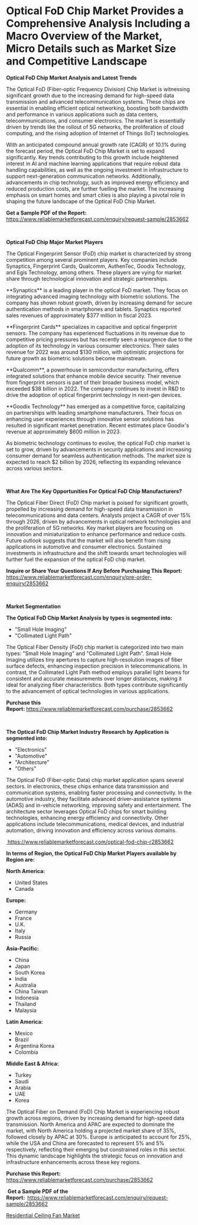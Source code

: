 <p><h1>Optical FoD Chip Market Provides a Comprehensive Analysis Including a Macro Overview of the Market, Micro Details such as Market Size and Competitive Landscape</h1></p><p><strong>Optical FoD Chip Market Analysis and Latest Trends</strong></p>
<p><p>The Optical FoD (Fiber-optic Frequency Division) Chip Market is witnessing significant growth due to the increasing demand for high-speed data transmission and advanced telecommunication systems. These chips are essential in enabling efficient optical networking, boosting both bandwidth and performance in various applications such as data centers, telecommunications, and consumer electronics. The market is essentially driven by trends like the rollout of 5G networks, the proliferation of cloud computing, and the rising adoption of Internet of Things (IoT) technologies.</p><p>With an anticipated compound annual growth rate (CAGR) of 10.1% during the forecast period, the Optical FoD Chip Market is set to expand significantly. Key trends contributing to this growth include heightened interest in AI and machine learning applications that require robust data handling capabilities, as well as the ongoing investment in infrastructure to support next-generation communication networks. Additionally, advancements in chip technology, such as improved energy efficiency and reduced production costs, are further fuelling the market. The increasing emphasis on smart homes and smart cities is also playing a pivotal role in shaping the future landscape of the Optical FoD Chip Market.</p></p>
<p><strong>Get a Sample PDF of the Report:&nbsp;</strong> <a href="https://www.reliablemarketforecast.com/enquiry/request-sample/2853662?utm_campaign=3081&utm_medium=2&utm_source=Github&utm_content=ia&utm_term=12032025&utm_id=optical-fod-chip">https://www.reliablemarketforecast.com/enquiry/request-sample/2853662</a></p>
<p>&nbsp;</p>
<p><strong>Optical FoD Chip Major Market Players</strong></p>
<p><p>The Optical Fingerprint Sensor (FoD) chip market is characterized by strong competition among several prominent players. Key companies include Synaptics, Fingerprint Cards, Qualcomm, AuthenTec, Goodix Technology, and Egis Technology, among others. These players are vying for market share through technological innovation and strategic partnerships.</p><p>**Synaptics** is a leading player in the optical FoD market. They focus on integrating advanced imaging technology with biometric solutions. The company has shown robust growth, driven by increasing demand for secure authentication methods in smartphones and tablets. Synaptics reported sales revenues of approximately $377 million in fiscal 2023.</p><p>**Fingerprint Cards** specializes in capacitive and optical fingerprint sensors. The company has experienced fluctuations in its revenue due to competitive pricing pressures but has recently seen a resurgence due to the adoption of its technology in various consumer electronics. Their sales revenue for 2022 was around $130 million, with optimistic projections for future growth as biometric solutions become mainstream.</p><p>**Qualcomm**, a powerhouse in semiconductor manufacturing, offers integrated solutions that enhance mobile device security. Their revenue from fingerprint sensors is part of their broader business model, which exceeded $38 billion in 2022. The company continues to invest in R&D to drive the adoption of optical fingerprint technology in next-gen devices.</p><p>**Goodix Technology** has emerged as a competitive force, capitalizing on partnerships with leading smartphone manufacturers. Their focus on enhancing user experiences through innovative sensor solutions has resulted in significant market penetration. Recent estimates place Goodix's revenue at approximately $600 million in 2023.</p><p>As biometric technology continues to evolve, the optical FoD chip market is set to grow, driven by advancements in security applications and increasing consumer demand for seamless authentication methods. The market size is expected to reach $2 billion by 2026, reflecting its expanding relevance across various sectors.</p></p>
<p>&nbsp;</p>
<p><strong>What Are The Key Opportunities For Optical FoD Chip Manufacturers?</strong></p>
<p><p>The Optical Fiber Direct (FoD) Chip market is poised for significant growth, propelled by increasing demand for high-speed data transmission in telecommunications and data centers. Analysts project a CAGR of over 15% through 2026, driven by advancements in optical network technologies and the proliferation of 5G networks. Key market players are focusing on innovation and miniaturization to enhance performance and reduce costs. Future outlook suggests that the market will also benefit from rising applications in automotive and consumer electronics. Sustained investments in infrastructure and the shift towards smart technologies will further fuel the expansion of the optical FoD chip market.</p></p>
<p><strong>Inquire or Share Your Questions If Any Before Purchasing This Report:</strong> <a href="https://www.reliablemarketforecast.com/enquiry/pre-order-enquiry/2853662?utm_campaign=3081&utm_medium=2&utm_source=Github&utm_content=ia&utm_term=12032025&utm_id=optical-fod-chip">https://www.reliablemarketforecast.com/enquiry/pre-order-enquiry/2853662</a></p>
<p>&nbsp;</p>
<p><strong>Market Segmentation</strong></p>
<p><strong>The Optical FoD Chip Market Analysis by types is segmented into:</strong></p>
<p><ul><li>"Small Hole Imaging"</li><li>"Collimated Light Path"</li></ul></p>
<p><p>The Optical Fiber Density (FoD) chip market is categorized into two main types: "Small Hole Imaging" and "Collimated Light Path". Small Hole Imaging utilizes tiny apertures to capture high-resolution images of fiber surface defects, enhancing inspection precision in telecommunications. In contrast, the Collimated Light Path method employs parallel light beams for consistent and accurate measurements over longer distances, making it ideal for analyzing fiber characteristics. Both types contribute significantly to the advancement of optical technologies in various applications.</p></p>
<p><strong>Purchase this Report:&nbsp;</strong><a href="https://www.reliablemarketforecast.com/purchase/2853662?utm_campaign=3081&utm_medium=2&utm_source=Github&utm_content=ia&utm_term=12032025&utm_id=optical-fod-chip">https://www.reliablemarketforecast.com/purchase/2853662</a></p>
<p>&nbsp;</p>
<p><strong>The Optical FoD Chip Market Industry Research by Application is segmented into:</strong></p>
<p><ul><li>"Electronics"</li><li>"Automotive"</li><li>"Architecture"</li><li>"Others"</li></ul></p>
<p><p>The Optical FoD (Fiber-optic Data) chip market application spans several sectors. In electronics, these chips enhance data transmission and communication systems, enabling faster processing and connectivity. In the automotive industry, they facilitate advanced driver-assistance systems (ADAS) and in-vehicle networking, improving safety and entertainment. The architecture sector leverages Optical FoD chips for smart building technologies, enhancing energy efficiency and connectivity. Other applications include telecommunications, medical devices, and industrial automation, driving innovation and efficiency across various domains.</p></p>
<p><a href="https://www.reliablemarketforecast.com/optical-fod-chip-r2853662?utm_campaign=3081&utm_medium=2&utm_source=Github&utm_content=ia&utm_term=12032025&utm_id=optical-fod-chip">&nbsp;https://www.reliablemarketforecast.com/optical-fod-chip-r2853662</a></p>
<p><strong>In terms of Region, the Optical FoD Chip Market Players available by Region are:</strong></p>
<p>
    <p> <strong> North America: </strong>
        <ul>
            <li>United States</li>
            <li>Canada</li>
        </ul>
        </p> 
    <p> <strong> Europe: </strong>
        <ul>
            <li>Germany</li>
            <li>France</li>
            <li>U.K.</li>
            <li>Italy</li>
            <li>Russia</li>
        </ul>
        </p> 
    <p> <strong> Asia-Pacific: </strong>
        <ul>
            <li>China</li>
            <li>Japan</li>
            <li>South Korea</li>
            <li>India</li>
            <li>Australia</li>
            <li>China Taiwan</li>
            <li>Indonesia</li>
            <li>Thailand</li>
            <li>Malaysia</li>
        </ul>
        </p> 
    <p> <strong> Latin America: </strong>
        <ul>
            <li>Mexico</li>
            <li>Brazil</li>
            <li>Argentina Korea</li>
            <li>Colombia</li>
        </ul>
        </p> 
    <p> <strong> Middle East & Africa: </strong>
        <ul>
            <li>Turkey</li>
            <li>Saudi</li>
            <li>Arabia</li>
            <li>UAE</li>
            <li>Korea</li>
        </ul>
    </p>
    </p>
<p><p>The Optical Fiber on Demand (FoD) Chip Market is experiencing robust growth across regions, driven by increasing demand for high-speed data transmission. North America and APAC are expected to dominate the market, with North America holding a projected market share of 35%, followed closely by APAC at 30%. Europe is anticipated to account for 25%, while the USA and China are forecasted to represent 5% and 5% respectively, reflecting their emerging but constrained roles in this sector. This dynamic landscape highlights the strategic focus on innovation and infrastructure enhancements across these key regions.</p></p>
<p><strong>Purchase this Report: </strong><a href="https://www.reliablemarketforecast.com/purchase/2853662?utm_campaign=3081&utm_medium=2&utm_source=Github&utm_content=ia&utm_term=12032025&utm_id=optical-fod-chip">https://www.reliablemarketforecast.com/purchase/2853662</a></p>
<p>&nbsp;<strong>Get a Sample PDF of the Report:&nbsp;&nbsp;</strong><a href="https://www.reliablemarketforecast.com/enquiry/request-sample/2853662?utm_campaign=3081&utm_medium=2&utm_source=Github&utm_content=ia&utm_term=12032025&utm_id=optical-fod-chip">https://www.reliablemarketforecast.com/enquiry/request-sample/2853662</a></p>
<p><strong></strong></p>
<p><p><a href="https://github.com/lateshab69/Market-Research-Report-List-1/blob/main/residential-ceiling-fan-market.md?utm_campaign=3081&utm_medium=2&utm_source=Github&utm_content=ia&utm_term=12032025&utm_id=optical-fod-chip">Residential Ceiling Fan Market</a></p></p>